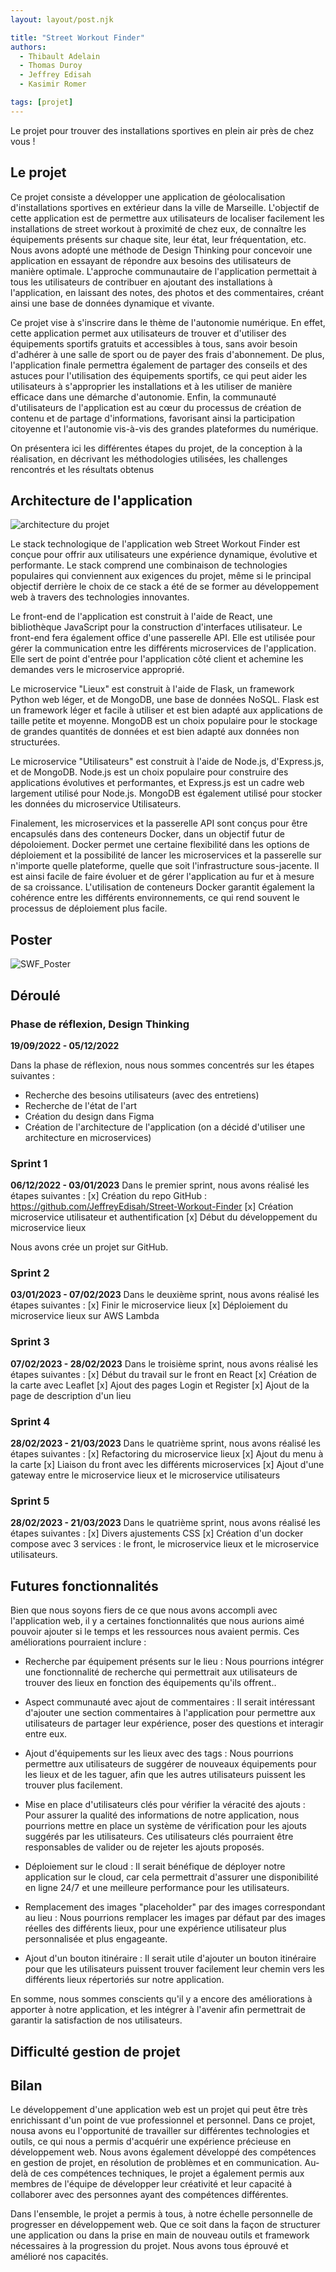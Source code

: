 ```yaml
---
layout: layout/post.njk

title: "Street Workout Finder"
authors:
  - Thibault Adelain
  - Thomas Duroy
  - Jeffrey Edisah
  - Kasimir Romer

tags: [projet]
---
```

<!-- début résumé -->
Le projet pour trouver des installations sportives en plein air près de chez vous !
<!-- fin résumé -->

## Le projet

Ce projet consiste a développer une application de géolocalisation d'installations sportives en extérieur dans la ville de Marseille. L'objectif de cette application est de permettre aux utilisateurs de localiser facilement les installations de street workout à proximité de chez eux, de connaître les équipements présents sur chaque site, leur état, leur fréquentation, etc. Nous avons adopté une méthode de Design Thinking pour concevoir une application en essayant de répondre aux besoins des utilisateurs de manière optimale. L'approche communautaire de l'application permettait à tous les utilisateurs de contribuer en ajoutant des installations à l'application, en laissant des notes, des photos et des commentaires, créant ainsi une base de données dynamique et vivante.

Ce projet vise à s'inscrire dans le thème de l'autonomie numérique. En effet, cette application permet aux utilisateurs de trouver et d'utiliser des équipements sportifs gratuits et accessibles à tous, sans avoir besoin d'adhérer à une salle de sport ou de payer des frais d'abonnement. De plus, l'application finale permettra également de partager des conseils et des astuces pour l'utilisation des équipements sportifs, ce qui peut aider les utilisateurs à s'approprier les installations et à les utiliser de manière efficace dans une démarche d'autonomie. Enfin, la communauté d'utilisateurs de l'application est au cœur du processus de création de contenu et de partage d'informations, favorisant ainsi la participation citoyenne et l'autonomie vis-à-vis des grandes plateformes du numérique.

On présentera ici les différentes étapes du projet, de la conception à la réalisation, en décrivant les méthodologies utilisées, les challenges rencontrés et les résultats obtenus

## Architecture de l'application

![architecture du projet](architecture.png)

Le stack technologique de l'application web Street Workout Finder est conçue pour offrir aux utilisateurs une expérience dynamique, évolutive et performante. Le stack comprend une combinaison de technologies populaires qui conviennent aux exigences du projet, même si le principal objectif derrière le choix de ce stack a été de se former au développement web à travers des technologies innovantes.

Le front-end de l'application est construit à l'aide de React, une bibliothèque JavaScript pour la construction d'interfaces utilisateur. Le front-end fera également office d'une passerelle API. Elle est utilisée pour gérer la communication entre les différents microservices de l'application. Elle sert de point d'entrée pour l'application côté client et achemine les demandes vers le microservice approprié.

Le microservice "Lieux" est construit à l'aide de Flask, un framework Python web léger, et de MongoDB, une base de données NoSQL. Flask est un framework léger et facile à utiliser et est bien adapté aux applications de taille petite et moyenne. MongoDB est un choix populaire pour le stockage de grandes quantités de données et est bien adapté aux données non structurées.

Le microservice "Utilisateurs" est construit à l'aide de Node.js, d'Express.js, et de MongoDB. Node.js est un choix populaire pour construire des applications évolutives et performantes, et Express.js est un cadre web largement utilisé pour Node.js. MongoDB est également utilisé pour stocker les données du microservice Utilisateurs.

Finalement, les microservices et la passerelle API sont conçus pour être encapsulés dans des conteneurs Docker, dans un objectif futur de dépoloiement. Docker permet une certaine flexibilité dans les options de déploiement et la possibilité de lancer les microservices et la passerelle sur n'importe quelle plateforme, quelle que soit l'infrastructure sous-jacente. Il est ainsi facile de faire évoluer et de gérer l'application au fur et à mesure de sa croissance. L'utilisation de conteneurs Docker garantit également la cohérence entre les différents environnements, ce qui rend souvent le processus de déploiement plus facile.

## Poster

![SWF_Poster](SWF_Poster.png)

## Déroulé

### Phase de réflexion, Design Thinking

**19/09/2022 - 05/12/2022**

Dans la phase de réflexion, nous nous sommes concentrés sur les étapes suivantes :

- Recherche des besoins utilisateurs (avec des entretiens)
- Recherche de l'état de l'art
- Création du design dans Figma
- Création de l'architecture de l'application (on a décidé d'utiliser une architecture en microservices)

### Sprint 1

**06/12/2022 - 03/01/2023**
Dans le premier sprint, nous avons réalisé les étapes suivantes :
[x] Création du repo GitHub : <https://github.com/JeffreyEdisah/Street-Workout-Finder>
[x] Création microservice utilisateur et authentification
[x] Début du développement du microservice lieux

Nous avons crée un projet sur GitHub.

### Sprint 2

**03/01/2023 - 07/02/2023**
Dans le deuxième sprint, nous avons réalisé les étapes suivantes :
[x] Finir le microservice lieux
[x] Déploiement du microservice lieux sur AWS Lambda

### Sprint 3

**07/02/2023 - 28/02/2023**
Dans le troisième sprint, nous avons réalisé les étapes suivantes :
[x] Début du travail sur le front en React
[x] Création de la carte avec Leaflet
[x] Ajout des pages Login et Register
[x] Ajout de la page de description d'un lieu

### Sprint 4

**28/02/2023 - 21/03/2023**
Dans le quatrième sprint, nous avons réalisé les étapes suivantes :
[x] Refactoring du microservice lieux
[x] Ajout du menu à la carte
[x] Liaison du front avec les différents microservices
[x] Ajout d'une gateway entre le microservice lieux et le microservice utilisateurs

### Sprint 5

**28/02/2023 - 21/03/2023**
Dans le quatrième sprint, nous avons réalisé les étapes suivantes :
[x] Divers ajustements CSS
[x] Création d'un docker compose avec 3 services : le front, le microservice lieux et le microservice utilisateurs.

## Futures fonctionnalités

Bien que nous soyons fiers de ce que nous avons accompli avec l'application web, il y a certaines fonctionnalités que nous aurions aimé pouvoir ajouter si le temps et les ressources nous avaient permis. Ces améliorations pourraient inclure :

- Recherche par équipement présents sur le lieu : Nous pourrions intégrer une fonctionnalité de recherche qui permettrait aux utilisateurs de trouver des lieux en fonction des équipements qu'ils offrent..

- Aspect communauté avec ajout de commentaires : Il serait intéressant d'ajouter une section commentaires à l'application pour permettre aux utilisateurs de partager leur expérience, poser des questions et interagir entre eux.

- Ajout d'équipements sur les lieux avec des tags : Nous pourrions permettre aux utilisateurs de suggérer de nouveaux équipements pour les lieux et de les taguer, afin que les autres utilisateurs puissent les trouver plus facilement.

- Mise en place d'utilisateurs clés pour vérifier la véracité des ajouts : Pour assurer la qualité des informations de notre application, nous pourrions mettre en place un système de vérification pour les ajouts suggérés par les utilisateurs. Ces utilisateurs clés pourraient être responsables de valider ou de rejeter les ajouts proposés.

- Déploiement sur le cloud : Il serait bénéfique de déployer notre application sur le cloud, car cela permettrait d'assurer une disponibilité en ligne 24/7 et une meilleure performance pour les utilisateurs.

- Remplacement des images "placeholder" par des images correspondant au lieu : Nous pourrions remplacer les images par défaut par des images réelles des différents lieux, pour une expérience utilisateur plus personnalisée et plus engageante.

- Ajout d'un bouton itinéraire : Il serait utile d'ajouter un bouton itinéraire pour que les utilisateurs puissent trouver facilement leur chemin vers les différents lieux répertoriés sur notre application.
  
En somme, nous sommes conscients qu'il y a encore des améliorations à apporter à notre application, et les intégrer à l'avenir afin permettrait de garantir la satisfaction de nos utilisateurs.

## Difficulté gestion de projet

## Bilan

Le développement d'une application web est un projet qui peut être très enrichissant d'un point de vue professionnel et personnel. Dans ce projet, nousa avons eu l'opportunité de travailler sur différentes technologies et outils, ce qui nous a permis d'acquérir une expérience précieuse en développement web. Nous avons également développé des compétences en gestion de projet, en résolution de problèmes et en communication. Au-delà de ces compétences techniques, le projet a également permis aux membres de l'équipe de développer leur créativité et leur capacité à collaborer avec des personnes ayant des compétences différentes.

Dans l'ensemble, le projet a permis à tous, à notre échelle personnelle de progresser en développement web. Que ce soit dans la façon de structurer une application ou dans la prise en main de nouveau outils et framework nécessaires à la progression du projet. Nous avons tous éprouvé et amélioré nos capacités.
